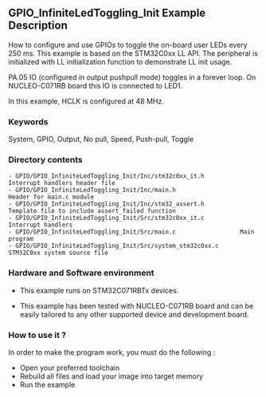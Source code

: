 ## <b>GPIO_InfiniteLedToggling_Init Example Description</b>

How to configure and use GPIOs to toggle the on-board user LEDs
every 250 ms. This example is based on the STM32C0xx LL API. The peripheral
is initialized with LL initialization function to demonstrate LL init usage.

PA.05 IO (configured in output pushpull mode) toggles in a forever loop.
On NUCLEO-C071RB board this IO is connected to LED1.

In this example, HCLK is configured at 48 MHz.

### <b>Keywords</b>

System, GPIO, Output, No pull, Speed, Push-pull, Toggle

### <b>Directory contents</b>

    - GPIO/GPIO_InfiniteLedToggling_Init/Inc/stm32c0xx_it.h          Interrupt handlers header file
    - GPIO/GPIO_InfiniteLedToggling_Init/Inc/main.h                  Header for main.c module
    - GPIO/GPIO_InfiniteLedToggling_Init/Inc/stm32_assert.h          Template file to include assert_failed function
    - GPIO/GPIO_InfiniteLedToggling_Init/Src/stm32c0xx_it.c          Interrupt handlers
    - GPIO/GPIO_InfiniteLedToggling_Init/Src/main.c                  Main program
    - GPIO/GPIO_InfiniteLedToggling_Init/Src/system_stm32c0xx.c      STM32C0xx system source file

### <b>Hardware and Software environment</b>

  - This example runs on STM32C071RBTx devices.

  - This example has been tested with NUCLEO-C071RB board and can be
    easily tailored to any other supported device and development board.

### <b>How to use it ?</b>

In order to make the program work, you must do the following :

 - Open your preferred toolchain
 - Rebuild all files and load your image into target memory
 - Run the example


